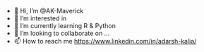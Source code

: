 - 👋 Hi, I’m @AK-Maverick
- 👀 I’m interested in 
- 🌱 I’m currently learning R & Python
- 💞️ I’m looking to collaborate on ...
- 📫 How to reach me https://www.linkedin.com/in/adarsh-kalia/

<!---
AK-Maverick/AK-Maverick is a ✨ special ✨ repository because its `README.md` (this file) appears on your GitHub profile.
You can click the Preview link to take a look at your changes.
--->
